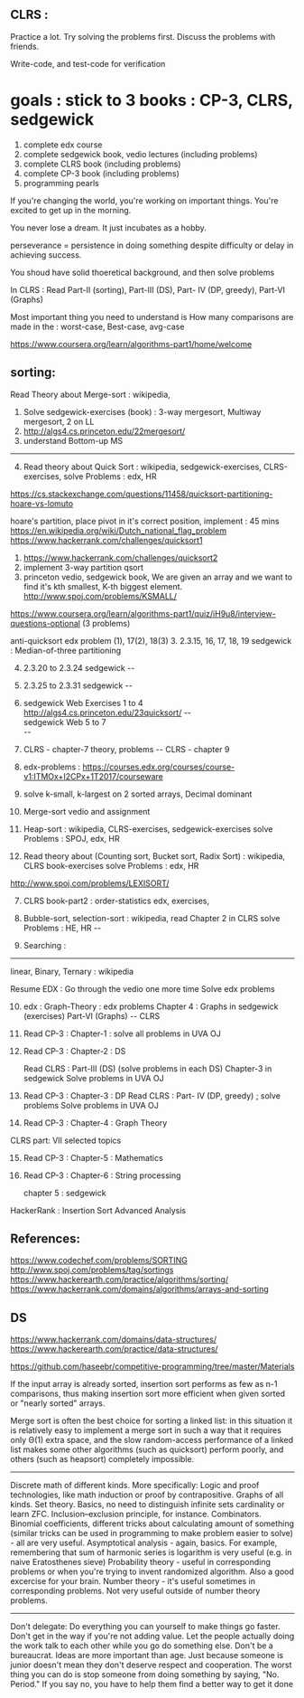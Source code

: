 CLRS :
---
Practice a lot.
Try solving the problems first.
Discuss the problems with friends.

Write-code, and test-code for verification

# goals  : stick to 3 books :  CP-3, CLRS, sedgewick
1. complete edx course
2. complete sedgewick book, vedio lectures   (including problems)
3. complete CLRS book  (including problems)
4. complete CP-3 book  (including problems)
5. programming pearls  



If you're changing the world, you're working on important things. You're excited to get up in the morning.

You never lose a dream. It just incubates as a hobby.

perseverance = persistence in doing something despite difficulty or delay in achieving success.

You shoud have solid thoeretical background, and then solve problems


In CLRS   :  Read Part-II (sorting), Part-III (DS), 
             Part- IV (DP, greedy), Part-VI (Graphs)

Most important thing you need to understand is How many comparisons are made in the : worst-case, Best-case, avg-case 

https://www.coursera.org/learn/algorithms-part1/home/welcome


sorting:
--------
Read Theory about Merge-sort : wikipedia, 

1. Solve sedgewick-exercises  (book)  :  3-way mergesort, Multiway mergesort, 2 on LL
2. http://algs4.cs.princeton.edu/22mergesort/
3. understand Bottom-up MS
---
4. Read theory about Quick Sort : wikipedia, sedgewick-exercises, CLRS-exercises,
    solve Problems : edx, HR

https://cs.stackexchange.com/questions/11458/quicksort-partitioning-hoare-vs-lomuto

hoare's partition, place pivot in it's correct position, implement  : 45 mins
https://en.wikipedia.org/wiki/Dutch_national_flag_problem
https://www.hackerrank.com/challenges/quicksort1
1. https://www.hackerrank.com/challenges/quicksort2
2. implement 3-way partition qsort
3. princeton vedio, sedgewick book,
We are given an array and we want to find it's kth smallest, K-th biggest element.
http://www.spoj.com/problems/KSMALL/


https://www.coursera.org/learn/algorithms-part1/quiz/iH9u8/interview-questions-optional (3 problems)

   anti-quicksort edx problem (1), 17(2), 18(3)
   3. 2.3.15, 16, 17, 18, 19 sedgewick  : Median-of-three partitioning
   
   4. 2.3.20 to 2.3.24 sedgewick
   --
   5. 2.3.25 to 2.3.31 sedgewick
   --
   6. sedgewick Web Exercises 1 to 4    http://algs4.cs.princeton.edu/23quicksort/
   --   
      sedgewick Web 5 to 7        
   --
   7. CLRS - chapter-7  theory, problems
   --
      CLRS - chapter 9 
   
   8. edx-problems  : https://courses.edx.org/courses/course-v1:ITMOx+I2CPx+1T2017/courseware
   1. solve k-small, k-largest on 2 sorted arrays, Decimal dominant
   9. Merge-sort vedio and assignment
    


5. Heap-sort : wikipedia, CLRS-exercises, sedgewick-exercises
    solve Problems : SPOJ, edx, HR

6. Read theory about (Counting sort, Bucket sort, Radix Sort) : wikipedia, CLRS book-exercises
    solve Problems : edx, HR

http://www.spoj.com/problems/LEXISORT/

7. CLRS book-part2 : order-statistics 
    edx, exercises, 

8. Bubble-sort, selection-sort : wikipedia, read Chapter 2 in CLRS 
    solve Problems : HE, HR
--



9. Searching : 
-------------
linear, Binary, Ternary  : wikipedia

Resume EDX : Go through the vedio one more time
Solve edx problems


10. edx : Graph-Theory :
    edx problems
    Chapter 4 : Graphs in sedgewick (exercises)
    Part-VI (Graphs) -- CLRS

11. Read CP-3 : Chapter-1 : solve all problems in UVA OJ

12. Read CP-3 : Chapter-2 : DS 
    
    Read CLRS : Part-III (DS) (solve problems in each DS)
    Chapter-3 in sedgewick
    Solve problems in UVA OJ

13. Read CP-3 :  Chapter-3  :  DP
    Read CLRS :  Part- IV (DP, greedy) ; solve problems
    Solve problems in UVA OJ

14. Read CP-3 : Chapter-4 : Graph Theory

CLRS part: VII  selected topics
    
15. Read CP-3 : Chapter-5 : Mathematics 

16. Read CP-3 : Chapter-6 : String processing

    chapter 5 : sedgewick




HackerRank : Insertion Sort Advanced Analysis

References:
-----------
https://www.codechef.com/problems/SORTING
http://www.spoj.com/problems/tag/sortings
https://www.hackerearth.com/practice/algorithms/sorting/
https://www.hackerrank.com/domains/algorithms/arrays-and-sorting

DS
----
https://www.hackerrank.com/domains/data-structures/
https://www.hackerearth.com/practice/data-structures/








https://github.com/haseebr/competitive-programming/tree/master/Materials

If the input array is already sorted, insertion sort performs 
as few as n-1 comparisons, thus making insertion sort more efficient 
when given sorted or "nearly sorted" arrays.


Merge sort is often the best choice for sorting a linked list: in this situation it is relatively easy to implement a merge sort in such a way that it requires only Θ(1) extra space, and the slow random-access performance of a linked list makes some other algorithms (such as quicksort) perform poorly, and others (such as heapsort) completely impossible.

-----

Discrete math of different kinds. More specifically:
Logic and proof technologies, like math induction or proof by contrapositive.
Graphs of all kinds.
Set theory. Basics, no need to distinguish infinite sets cardinality or learn ZFC. Inclusion–exclusion principle, for instance.
Combinators. Binomial coefficients, different tricks about calculating amount of something (similar tricks can be used in programming to make problem easier to solve) - all are very useful.
Asymptotical analysis - again, basics. For example, remembering that sum of harmonic series is logarithm is very useful (e.g. in naive Eratosthenes sieve)
Probability theory - useful in corresponding problems or when you're trying to invent randomized algorithm. Also a good excercise for your brain.
Number theory - it's useful sometimes in corresponding problems. Not very useful outside of number theory problems.

---


Don't delegate: Do everything you can yourself to make things go faster.
Don't get in the way if you're not adding value. Let the people actually doing the work talk to each other while you go do something else.
Don't be a bureaucrat.
Ideas are more important than age. Just because someone is junior doesn't mean they don't deserve respect and cooperation.
The worst thing you can do is stop someone from doing something by saying, "No. Period." If you say no, you have to help them find a better way to get it done



